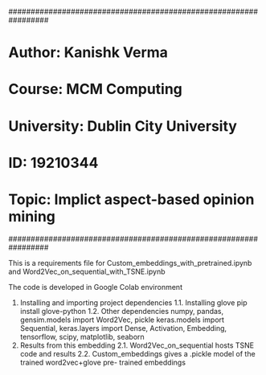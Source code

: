 #################################################################
#		Author: Kanishk Verma				#
#		Course: MCM Computing				#
#		University: Dublin City University		#
#		ID: 19210344					#
#		Topic: Implict aspect-based opinion mining	#
#################################################################

This is a requirements file for Custom_embeddings_with_pretrained.ipynb and 
Word2Vec_on_sequential_with_TSNE.ipynb

The code is developed in Google Colab environment

1. Installing and importing project dependencies
	1.1. Installing glove
		pip install glove-python
	1.2. Other dependencies
		numpy, pandas, gensim.models import Word2Vec, pickle
		keras.models import Sequential, keras.layers import Dense, Activation, 		Embedding, tensorflow, scipy, matplotlib, seaborn
2. Results from this embedding
	2.1. Word2Vec_on_sequential hosts TSNE code and results
	2.2. Custom_embeddings gives a .pickle model of the trained word2vec+glove pre-		trained embeddings